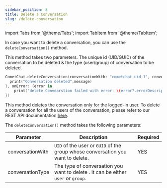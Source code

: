 ```yaml
---
sidebar_position: 8
title: Delete a Conversation
slug: /delete-conversation
---
```


import Tabs from '@theme/Tabs';
import TabItem from '@theme/TabItem';

In case you want to delete a conversation, you can use the `deleteConversation()` method.

This method takes two parameters. The unique id (UID/GUID) of the conversation to be deleted & the type (user/group) of conversation to be deleted.

<Tabs>
<TabItem value="Swift" label="Swift">

```swift
CometChat.deleteConversation(conversationWith: "cometchat-uid-1", conversationType: .user, onSuccess: { message in
  print("Conversation deleted",message)
}, onError: {error in
	print("delete Convearstion failed with error: \(error?.errorDescription)")
})
```

</TabItem>
</Tabs>

This method deletes the conversation only for the logged-in user. To delete a conversation for all the users of the conversation, please refer to our REST API documentation [here](https://api-explorer.cometchat.com/reference/deletes-conversation).

The `deleteConversation()` method takes the following parameters:

| Parameter        | Description                                                                       | Required |
| ---------------- | --------------------------------------------------------------------------------- | -------- |
| conversationWith | `UID` of the user or `GUID` of the group whose conversation you want to delete.   | YES      |
| conversationType | The type of conversation you want to delete . It can be either `user` or `group`. | YES      |

